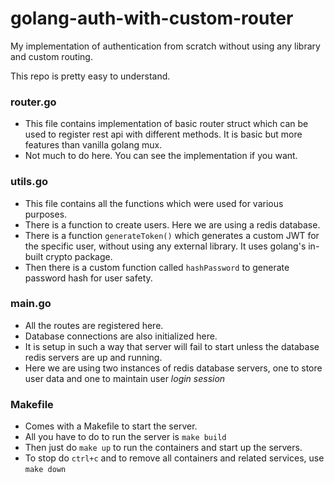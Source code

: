 # golang-auth-with-custom-router
My implementation of authentication from scratch without using any library and custom routing.

This repo is pretty easy to understand.
### router.go
 - This file contains implementation of basic router struct which can be used to register rest api with different methods. It is basic but more features than vanilla golang mux.
 - Not much to do here. You can see the implementation if you want.

### utils.go
 - This file contains all the functions which were used for various purposes.
 - There is a function to create users. Here we are using a redis database.
 - There is a function ```generateToken()``` which generates a custom JWT for the specific user, without using any external library. It uses golang's in-built crypto package.
 - Then there is a custom function called ```hashPassword``` to generate password hash for user safety.

### main.go
 - All the routes are registered here.
 - Database connections are also initialized here.
 - It is setup in such a way that server will fail to start unless the database redis servers are up and running.
 - Here we are using two instances of redis database servers, one to store user data and one to maintain user _login session_

### Makefile
 -  Comes with a Makefile to start the server.
 -  All you have to do to run the server is ```make build```
 -  Then just do ```make up``` to run the containers and start up the servers.
 -  To stop do ```ctrl+c``` and to remove all containers and related services, use ```make down```
